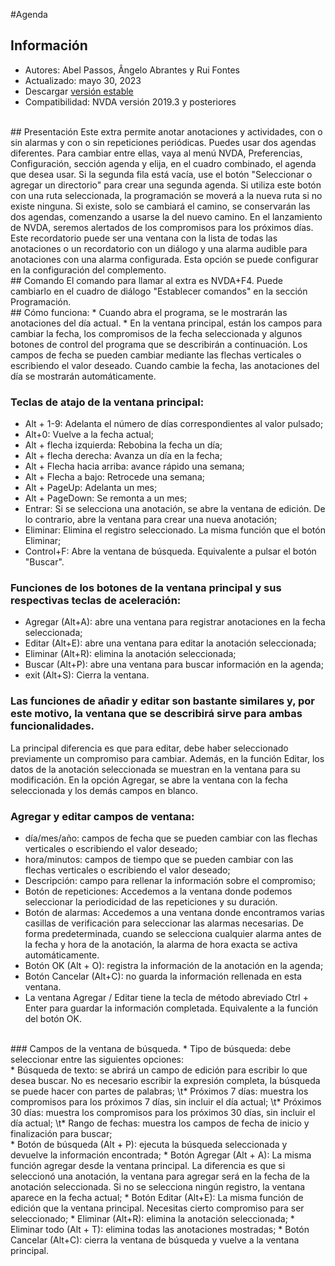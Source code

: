 #Agenda


## Información
* Autores: Abel Passos, Ângelo Abrantes y Rui Fontes
* Actualizado: mayo 30, 2023
* Descargar [versión estable][1]
* Compatibilidad: NVDA versión 2019.3 y posteriores

<br>
## Presentación
Este extra permite anotar anotaciones y actividades, con o sin alarmas y con o sin repeticiones periódicas.
Puedes usar dos agendas diferentes.
Para cambiar entre ellas, vaya al menú NVDA, Preferencias, Configuración, sección agenda y elija, en el cuadro combinado, el agenda que desea usar.
Si la segunda fila está vacía, use el botón "Seleccionar o agregar un directorio" para crear una segunda agenda.
Si utiliza este botón con una ruta seleccionada, la programación se moverá a la nueva ruta si no existe ninguna. Si existe, solo se cambiará el camino, se conservarán las dos agendas, comenzando a usarse la del nuevo camino.
En el lanzamiento de NVDA, seremos alertados de los compromisos para los próximos días. Este recordatorio puede ser una ventana con la lista de todas las anotaciones o un recordatorio con un diálogo y una alarma audible para anotaciones con una alarma configurada.
Esta opción se puede configurar en la configuración del complemento.

<br>
## Comando
El comando para llamar al extra es NVDA+F4.
Puede cambiarlo en el cuadro de diálogo "Establecer comandos" en la sección Programación.

<br>
## Cómo funciona:
* Cuando abra el programa, se le mostrarán las anotaciones del día actual.
* En la ventana principal, están los campos para cambiar la fecha, los compromisos de la fecha seleccionada y algunos botones de control del programa que se describirán a continuación.
Los campos de fecha se pueden cambiar mediante las flechas verticales o escribiendo el valor deseado. Cuando cambie la fecha, las anotaciones del día se mostrarán automáticamente.


### Teclas de atajo de la ventana principal:


* Alt + 1-9: Adelanta el número de días correspondientes al valor pulsado;
* Alt+0: Vuelve a la fecha actual;
* Alt + flecha izquierda: Rebobina la fecha un día;
* Alt + flecha derecha: Avanza un día en la fecha;
* Alt + Flecha hacia arriba: avance rápido una semana;
* Alt + Flecha a bajo: Retrocede una semana;
* Alt + PageUp: Adelanta un mes;
* Alt + PageDown: Se remonta a un mes;
* Entrar: Si se selecciona una anotación, se abre la ventana de edición. De lo contrario, abre la ventana para crear una nueva anotación;
* Eliminar: Elimina el registro seleccionado. La misma función que el botón Eliminar;
* Control+F: Abre la ventana de búsqueda. Equivalente a pulsar el botón "Buscar".


### Funciones de los botones de la ventana principal y sus respectivas teclas de aceleración:

* Agregar (Alt+A): abre una ventana para registrar anotaciones en la fecha seleccionada;
* Editar (Alt+E): abre una ventana para editar la anotación seleccionada;
* Eliminar (Alt+R): elimina la anotación seleccionada;
* Buscar (Alt+P): abre una ventana para buscar información en la agenda;
* exit (Alt+S): Cierra la ventana.

### Las funciones de añadir y editar son bastante similares y, por este motivo, la ventana que se describirá sirve para ambas funcionalidades.
La principal diferencia es que para editar, debe haber seleccionado previamente un compromiso para cambiar.
Además, en la función Editar, los datos de la anotación seleccionada se muestran en la ventana para su modificación. En la opción Agregar, se abre la ventana con la fecha seleccionada y los demás campos en blanco. 

### Agregar y editar campos de ventana: 

* día/mes/año: campos de fecha que se pueden cambiar con las flechas verticales o escribiendo el valor deseado; 
* hora/minutos: campos de tiempo que se pueden cambiar con las flechas verticales o escribiendo el valor deseado; 
* Descripción: campo para rellenar la información sobre el compromiso;
* Botón de repeticiones: Accedemos a la ventana donde podemos seleccionar la periodicidad de las repeticiones y su duración.
* Botón de alarmas: Accedemos a una ventana donde encontramos varias casillas de verificación para seleccionar las alarmas necesarias. De forma predeterminada, cuando se selecciona cualquier alarma antes de la fecha y hora de la anotación, la alarma de hora exacta se activa automáticamente.
* Botón OK (Alt + O): registra la información de la anotación en la agenda; 
* Botón Cancelar (Alt+C): no guarda la información rellenada en esta ventana. 
* La ventana Agregar / Editar tiene la tecla de método abreviado Ctrl + Enter para guardar la información completada. Equivalente a la función del botón OK. 

<br>
### Campos de la ventana de búsqueda. 
* Tipo de búsqueda: debe seleccionar entre las siguientes opciones:
<br>
	* Búsqueda de texto: se abrirá un campo de edición para escribir lo que desea buscar. No es necesario escribir la expresión completa, la búsqueda se puede hacer con partes de palabras;
\t* Próximos 7 días: muestra los compromisos para los próximos 7 días, sin incluir el día actual;
\t* Próximos 30 días: muestra los compromisos para los próximos 30 días, sin incluir el día actual;
\t* Rango de fechas: muestra los campos de fecha de inicio y finalización para buscar;
<br>
* Botón de búsqueda (Alt + P): ejecuta la búsqueda seleccionada y devuelve la información encontrada;
* Botón Agregar (Alt + A): La misma función agregar desde la ventana principal. La diferencia es que si seleccionó una anotación, la ventana para agregar será en la fecha de la anotación seleccionada. Si no se selecciona ningún registro, la ventana aparece en la fecha actual;
* Botón Editar (Alt+E): La misma función de edición que la ventana principal. Necesitas cierto compromiso para ser seleccionado;
* Eliminar (Alt+R): elimina la anotación seleccionada;
* Eliminar todo (Alt + T): elimina todas las anotaciones mostradas;
* Botón Cancelar (Alt+C): cierra la ventana de búsqueda y vuelve a la ventana principal.

[1]: https://github.com/ruifontes/agenda-for-NVDA/releases/download/2023.06.00/agenda-2023.06.00.nvda-addon
